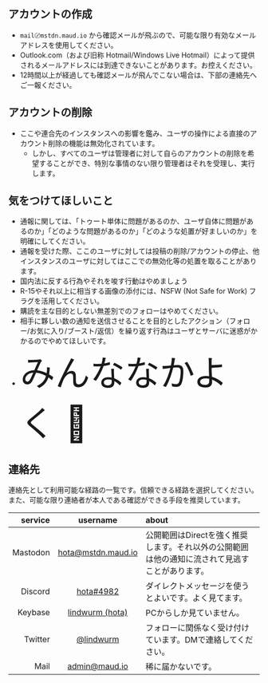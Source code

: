 <!-- TITLE: about -->
<!-- SUBTITLE: mstdn.maud.io について -->

## アカウントの作成

- `mail〄mstdn.maud.io` から確認メールが飛ぶので、可能な限り有効なメールアドレスを使用してください。
- Outlook.com（および旧称 Hotmail/Windows Live Hotmail）によって提供されるメールアドレスには到達できないことがあります。お控えください。
- 12時間以上が経過しても確認メールが飛んでこない場合は、下部の連絡先へご一報ください。

## アカウントの削除

- ここや連合先のインスタンスへの影響を鑑み、ユーザの操作による直接のアカウント削除の機能は無効化されています。
  - しかし、すべてのユーザは管理者に対して自らのアカウントの削除を希望することができ、特別な事情のない限り管理者はそれを受理し、実行します。

## 気をつけてほしいこと

- 通報に関しては、「トゥート単体に問題があるのか、ユーザ自体に問題があるのか」「どのような問題があるのか」「どのような処置が好ましいのか」を明確にしてください。
- 通報を受けた際、ここのユーザに対しては投稿の削除/アカウントの停止、他インスタンスのユーザに対してはここでの無効化等の処置を取ることがあります。
- 国内法に反する行為やそれを唆す行動はやめましょう
- R-15やそれ以上に相当する画像の添付には、NSFW (Not Safe for Work) フラグを活用してください。
- 購読を主な目的としない無差別でのフォローはやめてください。
- 相手に夥しい数の通知を送信させることを目的としたアクション（フォロー/お気に入り/ブースト/返信）を繰り返す行為はユーザとサーバに迷惑がかかるのでやめてほしいです。
- <span style="font-size: 5em;">みんななかよく 🤝</span>

## 連絡先

連絡先として利用可能な経路の一覧です。信頼できる経路を選択してください。また、可能な限り連絡者が本人である確認ができる手段を推奨しています。

| service | username | about |
|---:|:---:|:---|
| Mastodon | [hota@mstdn.maud.io](https://mstdn.maud.io/@hota) | 公開範囲はDirectを強く推奨します。それ以外の公開範囲は他の通知に流されて見逃すことがあります。
| Discord | [hota#4982](/discord) | ダイレクトメッセージを使うとよいです。よく見てます。
| Keybase | [lindwurm (hota)](https://keybase.io/hota) | PCからしか見ていません。
| Twitter | [@lindwurm](https://twitter.com/lindwurm) | フォローに関係なく受け付けています。DMで連絡してください。
| Mail | [admin@maud.io]() | 稀に届かないです。